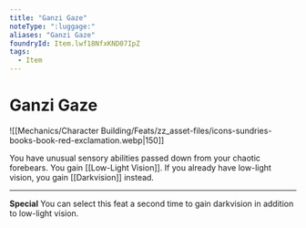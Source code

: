 ```yaml
---
title: "Ganzi Gaze"
noteType: ":luggage:"
aliases: "Ganzi Gaze"
foundryId: Item.lwf18NfxKND07IpZ
tags:
  - Item
---
```


# Ganzi Gaze
![[Mechanics/Character Building/Feats/zz_asset-files/icons-sundries-books-book-red-exclamation.webp|150]]

You have unusual sensory abilities passed down from your chaotic forebears. You gain [[Low-Light Vision]]. If you already have low-light vision, you gain [[Darkvision]] instead.

* * *

**Special** You can select this feat a second time to gain darkvision in addition to low-light vision.
